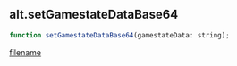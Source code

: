 ## alt.setGamestateDataBase64

```js
function setGamestateDataBase64(gamestateData: string);
```

[filename](method_setGamestateDataBase64_m.md ':include')
